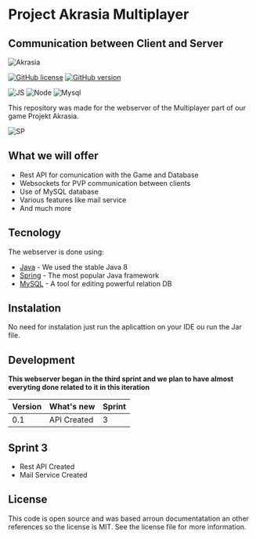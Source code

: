 # Project Akrasia Multiplayer
## Communication between Client and Server

![Akrasia](https://i.ibb.co/6Rmp13J/Project.png)

[![GitHub license](https://img.shields.io/github/license/Naereen/StrapDown.js.svg)](https://github.com/Naereen/StrapDown.js/blob/master/LICENSE) [![GitHub version](https://d25lcipzij17d.cloudfront.net/badge.svg?id=gh&type=6&v=0.1&x2=0)](https://github.com/Naereen/StrapDown.js)

![JS](https://img.shields.io/badge/java-%23ED8B00.svg?&style=for-the-badge&logo=java&logoColor=white) ![Node](https://img.shields.io/badge/spring-%236DB33F.svg?&style=for-the-badge&logo=spring&logoColor=white) ![Mysql](https://img.shields.io/badge/mysql-%2300f.svg?&style=for-the-badge&logo=mysql&logoColor=white)

This repository was made for the webserver of the Multiplayer part of our game Projekt Akrasia.

![SP](https://i.ibb.co/SmV4JZ2/4a2a0db8-85d7-4b30-b4d0-473272c3c38d-200x200.png)

## What we will offer

- Rest API for comunication with the Game and Database
- Websockets for PVP communication between clients
- Use of MySQL database
- Various features like mail service
- And much more

## Tecnology

The webserver is done using:

- [Java] - We used the stable Java 8
- [Spring] - The most popular Java framework
- [MySQL] - A tool for editing  powerful relation DB

## Instalation

No need for instalation just run the aplicattion on your IDE ou run the Jar file.

## Development

**This webserver began in the third sprint and we plan to have almost everyting done related to it in this iteration**

Version | What's new | Sprint
------------ | ------------- | -------------
0.1 | API Created | 3

## Sprint 3
- Rest API Created
- Mail Service Created
   
## License

This code is open source and was based arroun documentatation an other references so the license is MIT.
See the license file for more information.

   [Java]: <https://www.java.com/>
   [Spring]: <https://spring.io/projects/spring-boot>
   [MySQL]: <https://www.mysql.com/>


